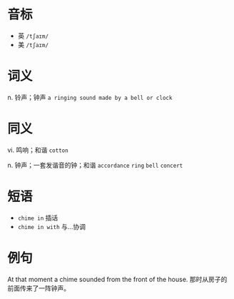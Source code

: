 # 音标

- 英 `/tʃaɪm/`
- 美 `/tʃaɪm/`

# 词义

n. 铃声；钟声
`a ringing sound made by a bell or clock`

# 同义

vi. 鸣响；和谐
`cotton`

n. 钟声；一套发谐音的钟；和谐
`accordance` `ring` `bell` `concert`

# 短语

- `chime in` 插话
- `chime in with` 与...协调

# 例句

At that moment a chime sounded from the front of the house.
那时从房子的前面传来了一阵钟声。


